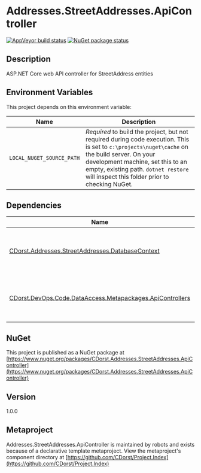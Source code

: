 # Addresses.StreetAddresses.ApiController

[![AppVeyor build status](https://img.shields.io/appveyor/ci/cdorst/addresses-streetaddresses-apicontroller.svg?label=AppVeyor&style=for-the-badge)](https://ci.appveyor.com/project/cdorst/addresses-streetaddresses-apicontroller)
[![NuGet package status](https://img.shields.io/nuget/v/CDorst.Addresses.StreetAddresses.ApiController.svg?label=NuGet&style=for-the-badge)](https://www.nuget.org/packages/CDorst.Addresses.StreetAddresses.ApiController)

## Description

ASP.NET Core web API controller for StreetAddress entities

## Environment Variables

This project depends on this environment variable:

Name | Description
---- | -----------
`LOCAL_NUGET_SOURCE_PATH` | *Required* to build the project, but not required during code execution. This is set to `c:\projects\nuget\cache` on the build server. On your development machine, set this to an empty, existing path. `dotnet restore` will inspect this folder prior to checking NuGet.

## Dependencies

Name | Status
---- | ------
[CDorst.Addresses.StreetAddresses.DatabaseContext](https://github.com/CDorst/Addresses.StreetAddresses.DatabaseContext) | [![AppVeyor build status](https://img.shields.io/appveyor/ci/cdorst/addresses-streetaddresses-databasecontext.svg?label=AppVeyor&style=flat-square)](https://ci.appveyor.com/project/cdorst/addresses-streetaddresses-databasecontext) [![NuGet package status](https://img.shields.io/nuget/v/CDorst.Addresses.StreetAddresses.DatabaseContext.svg?label=NuGet&style=flat-square)](https://www.nuget.org/packages/CDorst.Addresses.StreetAddresses.DatabaseContext)
[CDorst.DevOps.Code.DataAccess.Metapackages.ApiControllers](https://github.com/CDorst/DevOps.Code.DataAccess.Metapackages.ApiControllers) | [![AppVeyor build status](https://img.shields.io/appveyor/ci/cdorst/devops-code-dataaccess-metapackages-apicontrollers.svg?label=AppVeyor&style=flat-square)](https://ci.appveyor.com/project/cdorst/devops-code-dataaccess-metapackages-apicontrollers) [![NuGet package status](https://img.shields.io/nuget/v/CDorst.DevOps.Code.DataAccess.Metapackages.ApiControllers.svg?label=NuGet&style=flat-square)](https://www.nuget.org/packages/CDorst.DevOps.Code.DataAccess.Metapackages.ApiControllers)

## NuGet

This project is published as a NuGet package at [https://www.nuget.org/packages/CDorst.Addresses.StreetAddresses.ApiController](https://www.nuget.org/packages/CDorst.Addresses.StreetAddresses.ApiController)

## Version

1.0.0

## Metaproject

Addresses.StreetAddresses.ApiController is maintained by robots and exists because of a declarative template metaproject. View the metaproject's component directory at [https://github.com/CDorst/Project.Index](https://github.com/CDorst/Project.Index)

